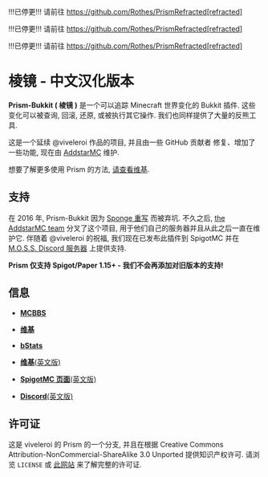 !!!已停更!!! 请前往 https://github.com/Rothes/PrismRefracted[refracted]

!!!已停更!!! 请前往 https://github.com/Rothes/PrismRefracted[refracted]

!!!已停更!!! 请前往 https://github.com/Rothes/PrismRefracted[refracted]


# 棱镜 - 中文汉化版本

**Prism-Bukkit ( 棱镜 )** 是一个可以追踪 Minecraft 世界变化的 Bukkit 插件. 这些变化可以被查询, 回滚, 还原, 或被执行其它操作.
我们也同样提供了大量的反熊工具.

这是一个延续 @viveleroi 作品的项目, 并且由一些 GitHub 贡献者
修复、增加了一些功能, 现在由 [AddstarMC][addstarmc] 维护.

想要了解更多使用 Prism 的方法, [请查看维基][wiki].

## 支持

在 2016 年, Prism-Bukkit 因为 [Sponge 重写][sponge] 而被弃坑. 不久之后, [the AddstarMC team][addstarmc]
分叉了这个项目, 用于他们自己的服务器并且从此之后一直在维护它. 伴随着 @viveleroi 的祝福,
我们现在已发布此插件到 SpigotMC 并在 [M.O.S.S. Discord 服务器][moss] 上提供支持.

**Prism 仅支持 Spigot/Paper 1.15+ - 我们不会再添加对旧版本的支持!**

## 信息

*  [**MCBBS**][mcbbs]

*  [**维基**][wiki]

*  [**bStats**](https://bstats.org/plugin/bukkit/Prism/4365)

*  [**维基**(英文版)][wiki-en]

*  [**SpigotMC 页面**(英文版)][spigot]
   
*  [**Discord**(英文版)][moss]

## 许可证

这是 viveleroi 的 Prism 的一个分支, 并且在根据 Creative Commons Attribution-NonCommercial-ShareAlike
3.0 Unported 提供知识产权许可. 请浏览 `LICENSE` 或 [此网站][license]
来了解完整的许可证.

[mcbbs]: https://www.mcbbs.net/thread-1230654-1-1.html
[sponge]: https://github.com/prism/Prism
[wiki]: https://github.com/Rothes/Prism-Bukkit/wiki/%E4%B8%BB%E9%A1%B5
[wiki-en]: https://prism-bukkit.readthedocs.io
[license]: http://creativecommons.org/licenses/by-nc-sa/3.0/us/
[addstarmc]: https://github.com/AddstarMC
[moss]: https://discord.gg/V9hS3q7m
[spigot]: https://www.spigotmc.org/resources/prism.75166/
[refracted]: https://github.com/Rothes/PrismRefracted
